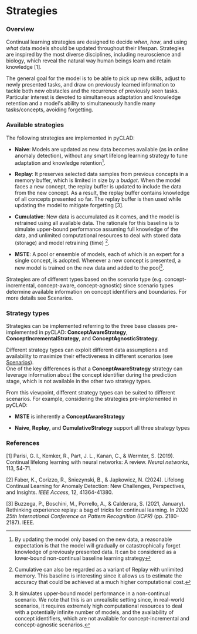 # Strategies

### Overview 

Continual learning strategies are designed to decide *when*, *how*, and using *what* data models should be updated throughout their lifespan. Strategies are inspired by the most diverse disciplines, including neuroscience and biology, which reveal the natural way human beings learn and retain knowledge [1].

The general goal for the model is to be able to pick up new skills, adjust to newly presented tasks, and draw on previously learned information to tackle both new obstacles and the recurrence of previously seen tasks.
Particular interest is devoted to simultaneous adaptation and knowledge retention and a model's ability to simultaneously handle many tasks/concepts, avoiding forgetting.

### Available strategies
The following strategies are implemented in pyCLAD:

- **Naive**: Models are updated as new data becomes available (as in online anomaly detection), without any smart lifelong learning strategy to tune adaptation and knowledge retention[^3].
[^3]: By updating the model only based on the new data, a reasonable expectation is that the model will gradually or catastrophically forget knowledge of previously presented data. It can be considered as a lower-bound non-continual baseline learning strategy

- **Replay**: It preserves selected data samples from previous concepts in a memory buffer, which is limited in size by a *budget*. When the model faces a new concept, the replay buffer is updated to include the data from the new concept. As a result, the replay buffer contains knowledge of all concepts presented so far. The replay buffer is then used while updating the model to mitigate forgetting [3]. 

- **Cumulative**: New data is accumulated as it comes, and the model is retrained using all available data. The rationale for this baseline is to simulate upper-bound performance assuming full knowledge of the data, and unlimited computational resources to deal with stored data (storage) and model retraining (time) [^1]. 
[^1]: Cumulative can also be regarded as a variant of Replay with unlimited memory. This baseline is interesting since it allows us to estimate the accuracy that could be achieved at a much higher computational cost.

- **MSTE**: A pool or ensemble of models, each of which is an expert for a single concept, is adopted. Whenever a new concept is presented, a new model is trained on the new data and added to the pool[^2].
[^2]: It simulates upper-bound model performance in a non-continual scenario. We note that this is an unrealistic setting since, in real-world scenarios, it requires extremely high computational resources to deal with a potentially infinite number of models, and the availability of concept identifiers, which are not available for concept-incremental and concept-agnostic scenarios.

Strategies are of different types based on the scenario type (e.g. concept-incremental, concept-aware, concept-agnostic) since scenario types determine available information on concept identifiers and boundaries. For more details see Scenarios.

### Strategy types
Strategies can be implemented referring to the three base classes pre-implemented in pyCLAD: **ConceptAwareStrategy**, **ConceptIncrementalStrategy**, and **ConceptAgnosticStrategy**.

Different strategy types can exploit different data assumptions and availability to maximize their effectiveness in different scenarios (see [Scenarios](scenarios.md)).  
One of the key differences is that a **ConceptAwareStrategy** strategy can leverage information about the concept identifier during the prediction stage, which is not available in the other two strategy types.

From this viewpoint, different strategy types can be suited to different scenarios. For example, considering the strategies pre-implemented in pyCLAD:  

- **MSTE** is inherently a **ConceptAwareStrategy**

- **Naive**, **Replay**, and **CumulativeStrategy** support all three strategy types

### References

[1] Parisi, G. I., Kemker, R., Part, J. L., Kanan, C., & Wermter, S. (2019). Continual lifelong learning with neural networks: A review. *Neural networks*, 113, 54-71.

[2] Faber, K., Corizzo, R., Sniezynski, B., & Japkowicz, N. (2024). Lifelong Continual Learning for Anomaly Detection: New Challenges, Perspectives, and Insights. *IEEE Access*, 12, 41364-41380.

[3] Buzzega, P., Boschini, M., Porrello, A., & Calderara, S. (2021, January). Rethinking experience replay: a bag of tricks for continual learning. In *2020 25th International Conference on Pattern Recognition (ICPR)* (pp. 2180-2187). IEEE.